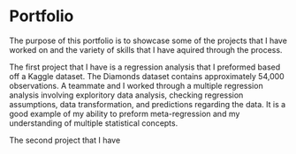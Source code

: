 # Portfolio

The purpose of this portfolio is to showcase some of the projects that I have worked on and 
the variety of skills that I have aquired through the process.

The first project that I have is a regression analysis that I preformed based off a Kaggle
dataset. The Diamonds dataset contains approximately 54,000 observations. A teammate and I
worked through a multiple regression analysis involving exploritory data analysis, checking
regression assumptions, data transformation, and predictions regarding the data. It is a good
example of my ability to preform meta-regression and my understanding of multiple statistical
concepts.

The second project that I have 
